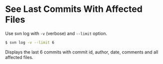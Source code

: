 # See Last Commits With Affected Files

Use svn log with `-v` (verbose) and `--limit` option.

```bash
$ svn log -v --limit 6
```

Displays the last 6 commits with commit id, author, date, comments and all affected files.
